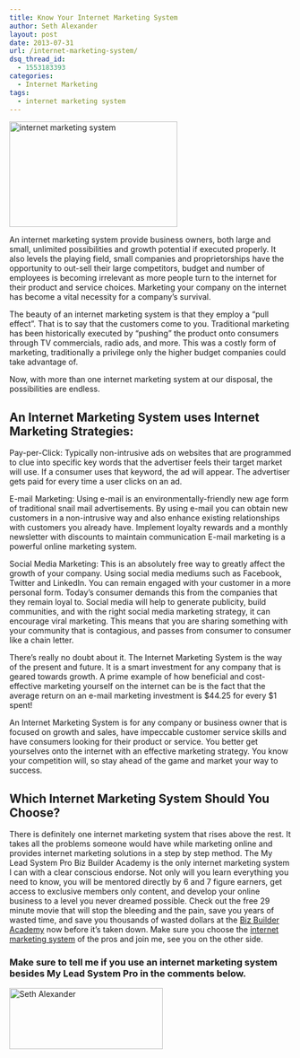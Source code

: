 ```yaml
---
title: Know Your Internet Marketing System
author: Seth Alexander
layout: post
date: 2013-07-31
url: /internet-marketing-system/
dsq_thread_id:
  - 1553183393
categories:
  - Internet Marketing
tags:
  - internet marketing system
---
```

<img class="alignleft size-medium wp-image-1378" alt="internet marketing system" src="http://sethaalexander.com/wp-content/uploads/2013/05/internet-marketing-system-300x188.jpg" width="300" height="188" />

An internet marketing system provide business owners, both large and small, unlimited possibilities and growth potential if executed properly. It also levels the playing field, small companies and proprietorships have the opportunity to out-sell their large competitors, budget and number of employees is becoming irrelevant as more people turn to the internet for their product and service choices. Marketing your company on the internet has become a vital necessity for a company’s survival.

The beauty of an internet marketing system is that they employ a “pull effect”. That is to say that the customers come to you. Traditional marketing has been historically executed by “pushing” the product onto consumers through TV commercials, radio ads, and more. This was a costly form of marketing, traditionally a privilege only the higher budget companies could take advantage of.

Now, with more than one internet marketing system at our disposal, the possibilities are endless.

## An Internet Marketing System uses Internet Marketing Strategies:

Pay-per-Click: Typically non-intrusive ads on websites that are programmed to clue into specific key words that the advertiser feels their target market will use. If a consumer uses that keyword, the ad will appear. The advertiser gets paid for every time a user clicks on an ad.

E-mail Marketing: Using e-mail is an environmentally-friendly new age form of traditional snail mail advertisements. By using e-mail you can obtain new customers in a non-intrusive way and also enhance existing relationships with customers you already have. Implement loyalty rewards and a monthly newsletter with discounts to maintain communication E-mail marketing is a powerful online marketing system.

Social Media Marketing: This is an absolutely free way to greatly affect the growth of your company. Using social media mediums such as Facebook, Twitter and LinkedIn. You can remain engaged with your customer in a more personal form. Today’s consumer demands this from the companies that they remain loyal to. Social media will help to generate publicity, build communities, and with the right social media marketing strategy, it can encourage viral marketing. This means that you are sharing something with your community that is contagious, and passes from consumer to consumer like a chain letter.

There’s really no doubt about it. The Internet Marketing System is the way of the present and future. It is a smart investment for any company that is geared towards growth. A prime example of how beneficial and cost-effective marketing yourself on the internet can be is the fact that the average return on an e-mail marketing investment is $44.25 for every $1 spent!

An Internet Marketing System is for any company or business owner that is focused on growth and sales, have impeccable customer service skills and have consumers looking for their product or service. You better get yourselves onto the internet with an effective marketing strategy. You know your competition will, so stay ahead of the game and market your way to success.

## Which Internet Marketing System Should You Choose?

There is definitely one internet marketing system that rises above the rest. It takes all the problems someone would have while marketing online and provides internet marketing solutions in a step by step method. The My Lead System Pro Biz Builder Academy is the only internet marketing system I can with a clear conscious endorse. Not only will you learn everything you need to know, you will be mentored directly by 6 and 7 figure earners, get access to exclusive members only content, and develop your online business to a level you never dreamed possible. Check out the free 29 minute movie that will stop the bleeding and the pain, save you years of wasted time, and save you thousands of wasted dollars at the [Biz Builder Academy][1] now before it&#8217;s taken down. Make sure you choose the [internet marketing system][1] of the pros and join me, see you on the other side.

### Make sure to tell me if you use an internet marketing system besides My Lead System Pro in the comments below.

[<img class="alignnone size-full wp-image-602" alt="Seth Alexander" src="http://sethaalexander.com/wp-content/uploads/2012/09/signature.png" width="274" height="109" />][2]

 [1]: http://sethalexander.bizbuilderacademy.com/?t=saa-internet-marketing-system
 [2]: http://sethaalexander.com/about-seth/ "Bio"
